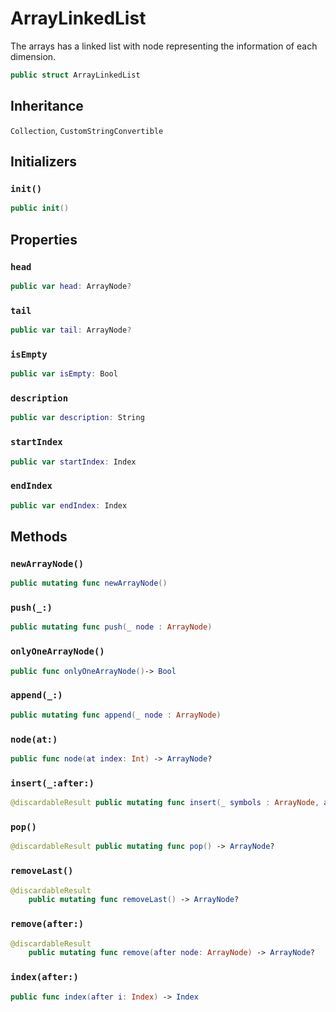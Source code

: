 # ArrayLinkedList

The arrays has a linked list with node representing the information of each dimension.

``` swift
public struct ArrayLinkedList 
```

## Inheritance

`Collection`, `CustomStringConvertible`

## Initializers

### `init()`

``` swift
public init() 
```

## Properties

### `head`

``` swift
public var head: ArrayNode?
```

### `tail`

``` swift
public var tail: ArrayNode?
```

### `isEmpty`

``` swift
public var isEmpty: Bool 
```

### `description`

``` swift
public var description: String 
```

### `startIndex`

``` swift
public var startIndex: Index 
```

### `endIndex`

``` swift
public var endIndex: Index 
```

## Methods

### `newArrayNode()`

``` swift
public mutating func newArrayNode()
```

### `push(_:)`

``` swift
public mutating func push(_ node : ArrayNode)
```

### `onlyOneArrayNode()`

``` swift
public func onlyOneArrayNode()-> Bool
```

### `append(_:)`

``` swift
public mutating func append(_ node : ArrayNode)
```

### `node(at:)`

``` swift
public func node(at index: Int) -> ArrayNode?
```

### `insert(_:after:)`

``` swift
@discardableResult public mutating func insert(_ symbols : ArrayNode, after node : ArrayNode) -> ArrayNode
```

### `pop()`

``` swift
@discardableResult public mutating func pop() -> ArrayNode?
```

### `removeLast()`

``` swift
@discardableResult
    public mutating func removeLast() -> ArrayNode? 
```

### `remove(after:)`

``` swift
@discardableResult
    public mutating func remove(after node: ArrayNode) -> ArrayNode? 
```

### `index(after:)`

``` swift
public func index(after i: Index) -> Index 
```
